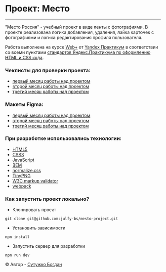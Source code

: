 # Проект: Место
***
"Место Россия" - учебный проект в виде ленты с фотографиями. В проекте реализована логика добавления, удаления, лайка карточек с фотографиями и логика редактирования профиля пользователя.

Работа выполнена на курсе [Web+][yandex-practicum-web-plus] от [Yandex Практикум][yandex-practicum-url] в соответствии со всеми пунктами [стандартов Яндекс.Практикума по оформлению HTML и CSS кода][yandex-styleguide].

### Чеклисты для проверки проекта:
- [первый месяц работы над проектом][mesto-checklist-1]
- [второй месяц работы над проектом][mesto-checklist-2]
- [третий месяц работы над проектом][mesto-checklist-3]

### Макеты Figma:
- [первый месяц работы над проектом][mesto-figma-1]
- [второй месяц работы над проектом][mesto-figma-2]
- [третий месяц работы над проектом][mesto-figma-3]

### При разработке использовались технологии:
- [HTML5][tech-html]
- [CSS3][tech-css]
- [JavaScript][tech-js]
- [BEM][tech-bem]
- [normalize.css][tech-normalize-css]
- [TinyPNG][tech-tiny-png]
- [W3C markup validator][tech-tech-markup-validator]
- [webpack][tech-webpack]


### Как запустить проект локально?

- Клонировать проект
```
git clone git@github.com:julfy-bs/mesto-project.git
```
- Установить зависимости
```
npm install
```
- Запустить сервер для разработки
```
npm run dev
```

&copy; Автор - [Сутужко Богдан][author-github]

[//]: # 'Общие переменные для проектов Yandex'
[yandex-practicum-web-plus]: https://practicum.yandex.ru/promo/long-courses/web
[yandex-practicum-url]: https://practicum.yandex.ru/
[yandex-styleguide]: https://code.s3.yandex.net/web-developer/static/design-rules/index.html

[//]: # 'Общие переменные автора'
[author-github]: https://github.com/julfy-bs

[//]: # 'Переменные для проекта mesto'
[mesto-checklist-1]: https://code.s3.yandex.net/web-developer/checklists-pdf/web-plus/checklist-3.pdf
[mesto-checklist-2]: https://code.s3.yandex.net/web-developer/checklists-pdf/web-plus/checklist-4.pdf
[mesto-checklist-3]: https://code.s3.yandex.net/web-developer/checklists-pdf/web-plus/checklist-8.pdf
[mesto-figma-1]: https://www.figma.com/file/2cn9N9jSkmxD84oJik7xL7/JavaScript.-Sprint-4?node-id=0%3A1
[mesto-figma-2]: https://www.figma.com/file/bjyvbKKJN2naO0ucURl2Z0/JavaScript.-Sprint-5?node-id=0%3A1
[mesto-figma-3]: https://www.figma.com/file/kRVLKwYG3d1HGLvh7JFWRT/JavaScript.-Sprint-6?node-id=0%3A1&t=NTZ6LMqKskKd4S1Z-0

[//]: # 'Переменные используемых технологий'
[tech-html]: https://html5.org/
[tech-css]: https://www.w3.org/Style/CSS/Overview.en.html
[tech-js]: https://www.javascript.com/
[tech-bem]: https://ru.bem.info/methodology/
[tech-normalize-css]: https://necolas.github.io/normalize.css/
[tech-tech-markup-validator]: https://validator.w3.org/
[tech-tiny-png]: https://tinypng.com/
[tech-webpack]: https://webpack.js.org/

